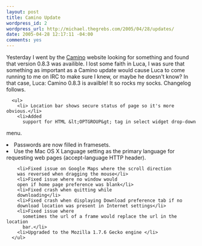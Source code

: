 ```yaml
--- 
layout: post
title: Camino Update
wordpress_id: 2
wordpress_url: http://michael.thegrebs.com/2005/04/28/updates/
date: 2005-04-28 12:17:11 -04:00
comments: yes
---
```

Yesterday I went by the <a href="http://www.caminobrowser.org/">Camino</a> website looking for something and found that version 0.8.3 was availible.  I lost some faith in Luca, I was sure that something as important as a Camino update would cause Luca to come running to me on IRC to make sure I knew, or maybe he doesn't know?  In that case, Luca: Camino 0.8.3 is availble!  It so rocks my socks.  Changelog follows.

      <ul>
        <li> Location bar shows secure status of page so it's more obvious.</li>
        <li>Added
          support for HTML &lt;OPTGROUP&gt; tag in select widget drop-down
menu.</li>
        <li>Passwords are now filled in framesets. </li>
        <li>Use the Mac OS X Language
          setting as the primary language for requesting web pages (accept-language
        HTTP header).</li>

        <li>Fixed issue on Google Maps where the scroll direction
        was reversed when dragging the mouse</li>
        <li>Fixed issue where no window would
        open if home page preference was blank</li>
        <li>Fixed crash when quitting while
        downloading</li>
        <li>Fixed crash when displaying Download preference tab if no
        download location was present in Internet settings</li>
        <li>Fixed issue where
          sometimes the url of a frame would replace the url in the location
          bar.</li>
        <li>Upgraded to the Mozilla 1.7.6 Gecko engine </li>
      </ul>
